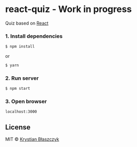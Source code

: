 # react-quiz - Work in progress
Quiz based on [React](https://github.com/facebook/react)

### 1. Install dependencies
```sh
$ npm install 
```
or
```sh
$ yarn
```

### 2. Run server
```sh
$ npm start
```

### 3. Open browser
```
localhost:3000
```

## License
MIT © [Krystian Błaszczyk](https://github.com/Krbz)
